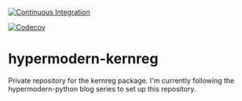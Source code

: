[![Continuous Integration](https://github.com/segsell/hypermodern-kernreg/workflows/Continuous+Integration/badge.svg)](https://github.com/segsell/hypermodern-kernreg/actions?workflow=Continuous+Integration)

[![Codecov](https://codecov.io/gh/segsell/hypermodern-kernreg/branch/main/graph/badge.svg)](https://codecov.io/gh/segsell/hypermodern-kernreg)

# hypermodern-kernreg
Private repository for the kernreg package. I'm currently following the hypermodern-python blog series to set up this repository.

